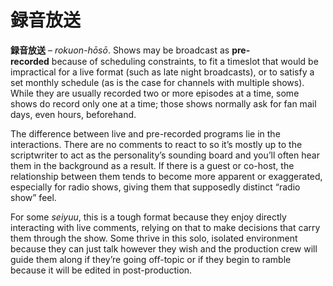 # 録音放送

**録音放送** – _rokuon-hōsō_. Shows may be broadcast as **pre-recorded** because of scheduling constraints, to fit a timeslot that would be impractical for a live format (such as late night broadcasts), or to satisfy a set monthly schedule (as is the case for channels with multiple shows). While they are usually recorded two or more episodes at a time, some shows do record only one at a time; those shows normally ask for fan mail days, even hours, beforehand.

The difference between live and pre-recorded programs lie in the interactions. There are no comments to react to so it’s mostly up to the scriptwriter to act as the personality’s sounding board and you’ll often hear them in the background as a result. If there is a guest or co-host, the relationship between them tends to become more apparent or exaggerated, especially for radio shows, giving them that supposedly distinct “radio show” feel.

For some _seiyuu_, this is a tough format because they enjoy directly interacting with live comments, relying on that to make decisions that carry them through the show. Some thrive in this solo, isolated environment because they can just talk however they wish and the production crew will guide them along if they’re going off-topic or if they begin to ramble because it will be edited in post-production.
